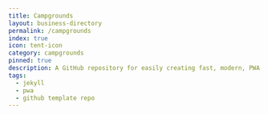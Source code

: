 ```yaml
---
title: Campgrounds
layout: business-directory
permalink: /campgrounds
index: true
icon: tent-icon
category: campgrounds
pinned: true
description: A GitHub repository for easily creating fast, modern, PWA compatible websites
tags:
  - jekyll
  - pwa
  - github template repo
---
```

